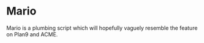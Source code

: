 # Mario
Mario is a plumbing script which will hopefully vaguely resemble the feature on
Plan9 and ACME.
